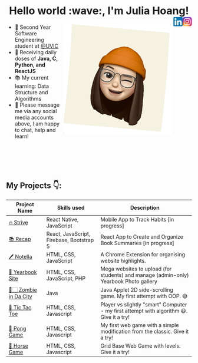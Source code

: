 <div align='center'><h1>Hello world :wave:,  I'm Julia Hoang!
</a><a href="https://www.instagram.com/julia_hoang" target="_blank" rel="nofollow"><img align="right" alt="JuliaHoang's Insta" width="25px" src="https://github.com/julhoang/julhoang/blob/main/social_media_icons/Instagram_icon.png"/></a><a href="https://www.linkedin.com/in/juliahoang/" target="_blank" rel="nofollow"><img align="right" alt="JuliaHoang's LinkedIn" width="25px" src="https://github.com/julhoang/julhoang/blob/main/social_media_icons/linkedin%20icon.png"/></a></h1></div>



<img src='https://github.com/julhoang/julhoang/blob/main/memoji-gif-2.gif' 
     width="300" 
     height="300"
     align='right'>


- 🏫 Second Year Software Engineering student at <a href="https://uvic.ca/">@UVIC</a>
- 🌱 Receiving daily doses of **Java, C, Python, and ReactJS**
- 📚 My current learning: Data Structure and Algorithms
- 💬 Please message me via any social media accounts above, I am happy to chat, help and learn!

<br />
<br />
<br />
<br />

<!-- start work project section -->

## My Projects 👇:
<table>
  <thead>
    <tr>
      <th>Project Name</th>
      <th>Skills used</th>
      <th>Description</th>
    </tr>
  </thead>
  <tbody>
     <tr>
      <td><a href='https://github.com/julhoang/strive'>🔥 Strive</a></td>
      <td>React Native, JavaScript</td>
      <td>Mobile App to Track Habits [in progress]</td>
    </tr>
    <tr>
      <td><a href='https://github.com/julhoang/recap/tree/main/recap'>📚 Recap</a></td>
      <td>React, JavaScript, Firebase, Bootstrap 5</td>
      <td>React App to Create and Organize Book Summaries [in progress]</td>
    </tr>
    <tr>
      <td><a href='https://github.com/julhoang/Notella'>🖊️ Notella</a></td>
      <td>HTML, CSS, JavaScript</td>
      <td>A Chrome Extension for organising website highlights.</td>
    </tr>
    <tr>
      <td><a href='https://github.com/julhoang/yearbook_site'>📸 Yearbook Site</a></td>
      <td>HTML, CSS, JavaScript, PHP</td>
      <td>Mega websites to upload (for students) and manage (admin-only) Yearbook Photo gallery</td>
    </tr>
    <tr>
      <td><a href="https://github.com/julhoang/ZombieGame">🧟🏻 Zombie in Da City</a></td>
      <td>Java</td>
      <td>Java Applet 2D side-scrolling game. My first attempt with OOP. 😅</td>
    </tr>
    <tr>
      <td><a href='https://julhoang.github.io/exercise8/'>🏁 Tic Tac Toe</a></td>
      <td>HTML, CSS, Javascript</td>
      <td>Player vs slightly "smart" Computer - my first attempt with algorithm 😃. Give it a try!</td>
    </tr>
    <tr>
      <td><a href="https://julhoang.github.io/exercise9/">🏓 Pong Game</a></td>
      <td>HTML, CSS, Javascript</td>
      <td>My first web game with a simple modification from the classic. Give it a try!</td>
    </tr>
    <tr>
      <td><a href="https://julhoang.github.io/exercise10/">🏇 Horse Game</a></td>
      <td>HTML, CSS, Javascript</td>
      <td>Grid Base Web Game with levels. Give it a try!</td>
    </tr>
  </tbody>
</table>

<br />
<br />
<!-- 
<details>
  <summary>Other Goodies</summary>
  ![Profile views](https://gpvc.arturio.dev/julhoang)
  
  ![Top Langs](https://github-readme-stats.vercel.app/api/top-langs/?username=julhoang&layout=compact)
  
 </details> -->





